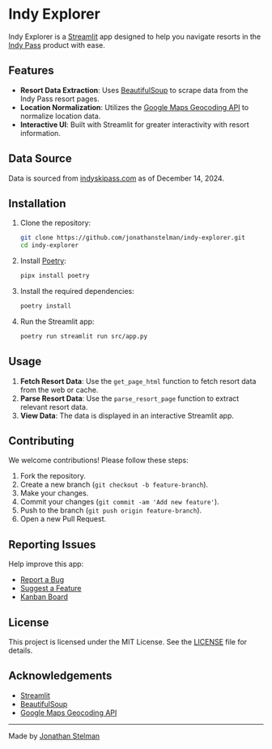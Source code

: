 # Indy Explorer

Indy Explorer is a [Streamlit](https://streamlit.io/) app designed to help you navigate resorts in the [Indy Pass](https://www.indyskipass.com/) product with ease.

## Features

- **Resort Data Extraction**: Uses [BeautifulSoup](https://pypi.org/project/beautifulsoup4/) to scrape data from the Indy Pass resort pages.
- **Location Normalization**: Utilizes the [Google Maps Geocoding API](https://developers.google.com/maps/documentation/geocoding) to normalize location data.
- **Interactive UI**: Built with Streamlit for greater interactivity with resort information.

## Data Source

Data is sourced from [indyskipass.com](https://www.indyskipass.com/our-resorts) as of December 14, 2024.

## Installation

1. Clone the repository:
    ```sh
    git clone https://github.com/jonathanstelman/indy-explorer.git
    cd indy-explorer
    ```

2. Install [Poetry](https://python-poetry.org/docs/#installation):
    ```sh
    pipx install poetry
    ```

3. Install the required dependencies:
    ```sh
    poetry install
    ```

4. Run the Streamlit app:
    ```sh
    poetry run streamlit run src/app.py
    ```

## Usage

1. **Fetch Resort Data**: Use the `get_page_html` function to fetch resort data from the web or cache.
2. **Parse Resort Data**: Use the `parse_resort_page` function to extract relevant resort data.
3. **View Data**: The data is displayed in an interactive Streamlit app.

## Contributing

We welcome contributions! Please follow these steps:

1. Fork the repository.
2. Create a new branch (`git checkout -b feature-branch`).
3. Make your changes.
4. Commit your changes (`git commit -am 'Add new feature'`).
5. Push to the branch (`git push origin feature-branch`).
6. Open a new Pull Request.

## Reporting Issues

Help improve this app:
- [Report a Bug](https://github.com/jonathanstelman/indy-explorer/issues/new?assignees=&labels=bug&projects=&template=bug_report.md&title=%5BBUG%5D+%3CShort+description%3E)
- [Suggest a Feature](https://github.com/jonathanstelman/indy-explorer/issues/new?assignees=&labels=enhancement&projects=&template=feature_request.md&title=%5BFEATURE%5D+%3CShort+description%3E)
- [Kanban Board](https://github.com/users/jonathanstelman/projects/2/views/1)

## License

This project is licensed under the MIT License. See the [LICENSE](LICENSE) file for details.

## Acknowledgements

- [Streamlit](https://streamlit.io/)
- [BeautifulSoup](https://pypi.org/project/beautifulsoup4/)
- [Google Maps Geocoding API](https://developers.google.com/maps/documentation/geocoding)

---

Made by [Jonathan Stelman](https://github.com/jonathanstelman)